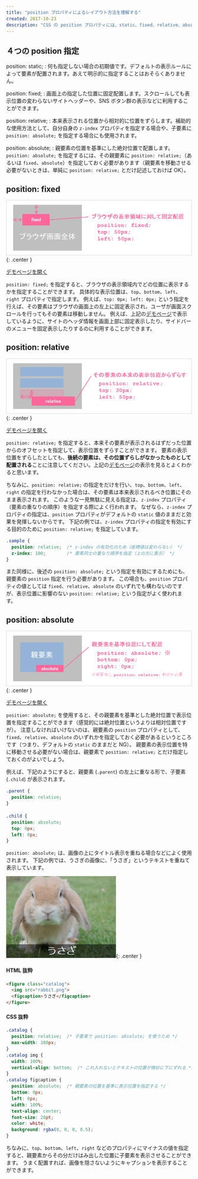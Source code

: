 ```yaml
---
title: "position プロパティによるレイアウト方法を理解する"
created: 2017-10-23
description: "CSS の position プロパティには、static、fixed、relative、absolute を指定することができます。これらの使い方を理解することで、HTML 要素の配置方法に広がりが出ます。"
---
```


４つの position 指定
----

position: static;
: 何も指定しない場合の初期値です。デフォルトの表示ルールによって要素が配置されます。あえて明示的に指定することはおそらくありません。

position: fixed;
: 画面上の指定した位置に固定配置します。スクロールしても表示位置の変わらないサイトヘッダーや、SNS ボタン群の表示などに利用することができます。

position: relative;
: 本来表示される位置から相対的に位置をずらします。補助的な使用方法として、自分自身の `z-index` プロパティを指定する場合や、子要素に `position: absolute;` を指定する場合にも使用されます。

position: absolute;
: 親要素の位置を基準にした絶対位置で配置します。`position: absolute;` を指定するには、その親要素に `position: relative;`（あるいは `fixed`、`absolute`）を指定しておく必要があります（親要素を移動させる必要がないときは、単純に `position: relative;` とだけ記述しておけば OK）。


position: fixed
----

![position-fixed.png](position-fixed.png){: .center }

<a target="_blank" href="position-fixed.html">デモページを開く</a>

`position: fixed;` を指定すると、ブラウザの表示領域内でどの位置に表示するかを指定することができます。
具体的な表示位置は、`top`、`bottom`、`left`、`right` プロパティで指定します。
例えば、`top: 0px; left: 0px;` という指定を行えば、その要素はブラウザの画面上の左上に固定表示され、ユーザが画面スクロールを行ってもその要素は移動しません。
例えば、上記の<a target="_blank" href="position-fixed.html">デモページ</a>で表示しているように、サイトのヘッダ情報を画面上部に固定表示したり、サイドバーのメニューを固定表示したりするのに利用することができます。


position: relative
----

![position-relative.png](position-relative.png){: .center }

<a target="_blank" href="position-relative.html">デモページを開く</a>

`position: relative;` を指定すると、本来その要素が表示されるはずだった位置からのオフセットを指定して、表示位置をずらすことができます。
要素の表示位置をずらしたとしても、**後続の要素は、その位置ずらしがなかったものとして配置される**ことに注意してください。上記の<a target="_blank" href="position-relative.html">デモページ</a>の表示を見るとよくわかると思います。

ちなみに、`position: relative;` の指定をだけを行い、`top`、`bottom`、`left`、`right` の指定を行わなかった場合は、その要素は本来表示されるべき位置にそのまま表示されます。
このような一見無駄に見える指定は、`z-index` プロパティ（要素の重なりの順序）を指定する際によく行われます。
なぜなら、`z-index` プロパティの指定は、`position` プロパティがデフォルトの `static` 値のままだと効果を発揮しないからです。
下記の例では、`z-index` プロパティの指定を有効にする目的のために `position: relative;` を指定しています。

~~~ css
.sample {
  position: relative;  /* z-index の有効化のため（座標値は変わらない） */
  z-index: 100;        /* 要素同士の重なり順序を指定（上の方に表示） */
}
~~~

また同様に、後述の `position: absolute;` という指定を有効にするためにも、親要素の `position` 指定を行う必要があります。
この場合も、`position` プロパティの値としては `fixed`、`relative`、`absolute` のいずれでも構わないのですが、表示位置に影響のない `position: relative;` という指定がよく使われます。


position: absolute
----

![position-absolute.png](position-absolute.png){: .center }

<a target="_blank" href="position-absolute.html">デモページを開く</a>

`position: absolute;` を使用すると、その親要素を基準とした絶対位置で表示位置を指定することができます（感覚的には絶対位置というよりは相対位置ですが）。
注意しなければいけないのは、親要素の `position` プロパティとして、`fixed`、`relative`、`absolute` のいずれかを指定しておく必要があるというところです（つまり、デフォルトの `static` のままだと NG）。
親要素の表示位置を特に移動させる必要がない場合は、親要素で `position: relative;` とだけ指定しておくのがよいでしょう。

例えば、下記のようにすると、親要素 (`.parent`) の左上に重なる形で、子要素 (`.child`) が表示されます。

~~~ css
.parent {
  position: relative;
}

.child {
  position: absolute;
  top: 0px;
  left: 0px;
}
~~~

`position: absolute;` は、画像の上にタイトル表示を重ねる場合などによく使用されます。
下記の例では、うさぎの画像に、「うさぎ」というテキストを重ねて表示しています。

![position-absolute2.png](position-absolute2.png){: .center }

#### HTML 抜粋

~~~ html
<figure class="catalog">
  <img src="rabbit.png">
  <figcaption>うさぎ</figcaption>
</figure>
~~~

#### CSS 抜粋

~~~ css
.catalog {
  position: relative;  /* 子要素で position: absolute; を使うため */
  max-width: 300px;
}
.catalog img {
  width: 100%;
  vertical-align: bottom;  /* これ入れないとテキストの位置が微妙に下にずれる */
}
.catalog figcaption {
  position: absolute;  /* 親要素の位置を基準に表示位置を指定する */
  bottom: 0px;
  left: 0px;
  width: 100%;
  text-align: center;
  font-size: 20pt;
  color: white;
  background: rgba(0, 0, 0, 0.5);
}
~~~

ちなみに、`top`、`bottom`、`left`、`right` などのプロパティにマイナスの値を指定すると、親要素からその分だけはみ出した位置に子要素を表示させることができます。
うまく配置すれば、画像を隠さないようにキャプションを表示することができます。

